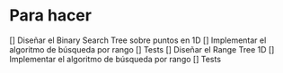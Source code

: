 # Para hacer
[] Diseñar el Binary Search Tree sobre puntos en 1D
[] Implementar el algoritmo de búsqueda por rango
[] Tests
[] Diseñar el Range Tree 1D
[] Implementar el algoritmo de búsqueda por rango
[] Tests
